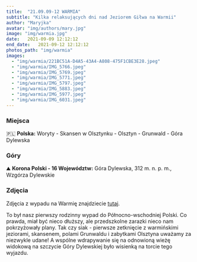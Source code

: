 ```yaml
---
title:  "21.09.09-12 WARMIA"
subtitle: "Kilka relaksujących dni nad Jeziorem Giłwa na Warmii"
author: "Maryjka"
avatar: "img/authors/mary.jpg"
image: "img/warmia.jpg"
date:   2021-09-09 12:12:12
end_date:   2021-09-12 12:12:12
photos_path: "img/warmia"
images:
  - "img/warmia/221BC51A-D4A5-43A4-A808-475F1CBE3E28.jpeg"
  - "img/warmia/IMG_5766.jpeg"
  - "img/warmia/IMG_5769.jpeg"
  - "img/warmia/IMG_5771.jpeg"
  - "img/warmia/IMG_5797.jpeg"
  - "img/warmia/IMG_5883.jpeg"
  - "img/warmia/IMG_5977.jpeg"
  - "img/warmia/IMG_6031.jpeg"
---
```


### Miejsca
🇵🇱 **Polska:** Woryty - Skansen w Olsztynku - Olsztyn - Grunwald - Góra Dylewska

### Góry
⛰️ **Korona Polski - 16 Województw:** Góra Dylewska, 312 m. n. p. m., Wzgórza Dylewskie

### Zdjęcia
Zdjęcia z wypadu na Warmię znajdziecie <a href="https://photos.app.goo.gl/VxFoJBG36fWjsMX58">tutaj</a>.

To był nasz pierwszy rodzinny wypad do Północno-wschodniej Polski. Co prawda, miał być nieco dłuższy, ale przedszkolne zarazki nieco nam pokrzyżowały plany. Tak czy siak - pierwsze zetknięcie z warmińskimi jeziorami, skansenem, polami Grunwaldu i zabytkami Olsztyna uważamy za niezwykle udane!
A wspólne wdrapywanie się na odnowioną wieżę widokową na szczycie Góry Dylewskiej było wisienką na torcie tego wyjazdu.
